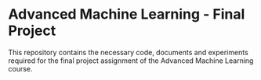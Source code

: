 # Advanced Machine Learning - Final Project
This repository contains the necessary code, documents and experiments required for the final project assignment of the Advanced Machine Learning course.
